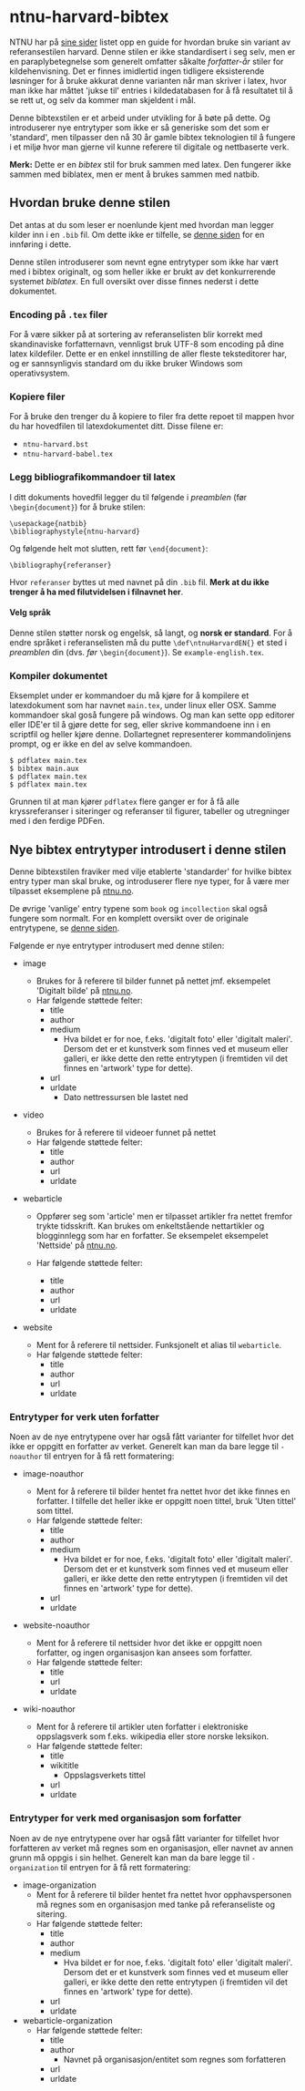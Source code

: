 # ntnu-harvard-bibtex

NTNU har på [sine sider](https://innsida.ntnu.no/wiki/-/wiki/Norsk/Bruke+og+referere+til+kilder) listet opp en guide for hvordan bruke sin variant av referansestilen harvard. Denne stilen er ikke standardisert i seg selv, men er en paraplybetegnelse som generelt omfatter såkalte *forfatter-år* stiler for kildehenvisning. Det er finnes imidlertid ingen tidligere eksisterende løsninger for å bruke akkurat denne varianten når man skriver i latex, hvor man ikke har måttet 'jukse til' entries i kildedatabasen for å få resultatet til å se rett ut, og selv da kommer man skjeldent i mål.

Denne bibtexstilen er et arbeid under utvikling for å bøte på dette. Og introduserer nye entrytyper som ikke er så generiske som det som er 'standard', men tilpasser den nå 30 år gamle bibtex teknologien til å fungere i et miljø hvor man gjerne vil kunne referere til digitale og nettbaserte verk.

**Merk:** Dette er en *bibtex* stil for bruk sammen med latex. Den fungerer ikke sammen med biblatex, men er ment å brukes sammen med natbib.


## Hvordan bruke denne stilen

Det antas at du som leser er noenlunde kjent med hvordan man legger kilder inn i en `.bib` fil. Om dette ikke er tilfelle, se [denne siden](https://www.latex-tutorial.com/tutorials/bibtex/) for en innføring i dette.

Denne stilen introduserer som nevnt egne entrytyper som ikke har vært med i bibtex originalt, og som heller ikke er brukt av det konkurrerende systemet *biblatex*. En full oversikt over disse finnes nederst i dette dokumentet.

### Encoding på `.tex` filer
For å være sikker på at sortering av referanselisten blir korrekt med skandinaviske forfatternavn, vennligst bruk UTF-8 som encoding på dine latex kildefiler. Dette er en enkel innstilling de aller fleste teksteditorer har, og er sannsynligvis standard om du ikke bruker Windows som operativsystem.

### Kopiere filer
For å bruke den trenger du å kopiere to filer fra dette repoet til mappen hvor du har hovedfilen til latexdokumentet ditt. Disse filene er:
- `ntnu-harvard.bst`
- `ntnu-harvard-babel.tex`

### Legg bibliografikommandoer til latex
I ditt dokuments hovedfil legger du til følgende i *preamblen* (før `\begin{document}`) for å bruke stilen:

    \usepackage{natbib}
    \bibliographystyle{ntnu-harvard}

Og følgende helt mot slutten, rett før `\end{document}`:

    \bibliography{referanser}

Hvor `referanser` byttes ut med navnet på din `.bib` fil. **Merk at du ikke trenger å ha med filutvidelsen i filnavnet her**.

#### Velg språk
Denne stilen støtter norsk og engelsk, så langt, og **norsk er standard**. For å endre språket i referanselisten må du putte `\def\ntnuHarvardEN{}` et sted i *preamblen* din (dvs. *før* `\begin{document}`). Se `example-english.tex`.

### Kompiler dokumentet
Eksemplet under er kommandoer du må kjøre for å kompilere et latexdokument som har navnet `main.tex`, under linux eller OSX. Samme kommandoer skal goså fungere på windows. Og man kan sette opp editorer eller IDE'er til å gjøre dette for seg, eller skrive kommandoene inn i en scriptfil og heller kjøre denne. Dollartegnet representerer kommandolinjens prompt, og er ikke en del av selve kommandoen.

    $ pdflatex main.tex
    $ bibtex main.aux
    $ pdflatex main.tex
    $ pdflatex main.tex

Grunnen til at man kjører `pdflatex` flere ganger er for å få alle kryssreferanser i siteringer og referanser til figurer, tabeller og utregninger med i den ferdige PDFen.


## Nye bibtex entrytyper introdusert i denne stilen
Denne bibtexstilen fraviker med vilje etablerte 'standarder' for hvilke bibtex entry typer man skal bruke, og introduserer flere nye typer, for å være mer tilpasset eksemplene på [ntnu.no](https://www.ntnu.no/viko/harvard-eksempler).

De øvrige 'vanlige' entry typene som `book` og `incollection` skal også fungere som normalt. For en komplett oversikt over de originale entrytypene, se [denne siden](http://bib-it.sourceforge.net/help/fieldsAndEntryTypes.php).

Følgende er nye entrytyper introdusert med denne stilen:
- image
    - Brukes for å referere til bilder funnet på nettet jmf. eksempelet 'Digitalt bilde' på [ntnu.no](https://www.ntnu.no/viko/harvard-eksempler).
    - Har følgende støttede felter:
        - title
        - author
        - medium
            - Hva bildet er for noe, f.eks. 'digitalt foto' eller 'digitalt maleri'. Dersom det er et kunstverk som finnes ved et museum eller galleri, er ikke dette den rette entrytypen (i fremtiden vil det finnes en 'artwork' type for dette).
        - url
        - urldate
            - Dato nettressursen ble lastet ned

- video
    - Brukes for å referere til videoer funnet på nettet
    - Har følgende støttede felter:
        - title
        - author
        - url
        - urldate

- webarticle
    - Oppfører seg som 'article' men er tilpasset artikler fra nettet fremfor trykte tidsskrift. Kan brukes om enkeltstående nettartikler og blogginnlegg som har en forfatter. Se eksempelet eksempelet 'Nettside' på [ntnu.no](https://www.ntnu.no/viko/harvard-eksempler).

    - Har følgende støttede felter:
        - title
        - author
        - url
        - urldate

- website
    - Ment for å referere til nettsider. Funksjonelt et alias til `webarticle`.
    - Har følgende støttede felter:
        - title
        - author
        - url
        - urldate

### Entrytyper for verk uten forfatter
Noen av de nye entrytypene over har også fått varianter for tilfellet hvor det ikke er oppgitt en forfatter av verket. Generelt kan man da bare legge til `-noauthor` til entryen for å få rett formatering:

- image-noauthor
    - Ment for å referere til bilder hentet fra nettet hvor det ikke finnes en forfatter. I tilfelle det heller ikke er oppgitt noen tittel, bruk 'Uten tittel' som tittel.
    - Har følgende støttede felter:
        - title
        - author
        - medium
            - Hva bildet er for noe, f.eks. 'digitalt foto' eller 'digitalt maleri'. Dersom det er et kunstverk som finnes ved et museum eller galleri, er ikke dette den rette entrytypen (i fremtiden vil det finnes en 'artwork' type for dette).
        - url
        - urldate

- website-noauthor
    - Ment for å referere til nettsider hvor det ikke er oppgitt noen forfatter, og ingen organisasjon kan ansees som forfatter.
    - Har følgende støttede felter:
        - title
        - url
        - urldate

- wiki-noauthor
    - Ment for å referere til artikler uten forfatter i elektroniske oppslagsverk som f.eks. wikipedia eller store norske leksikon.
    - Har følgende støttede felter:
        - title
        - wikititle
            - Oppslagsverkets tittel
        - url
        - urldate

### Entrytyper for verk med organisasjon som forfatter
Noen av de nye entrytypene over har også fått varianter for tilfellet hvor forfatteren av verket må regnes som en organisasjon, eller navnet av annen grunn må oppgis i sin helhet. Generelt kan man da bare legge til `-organization` til entryen for å få rett formatering:

- image-organization
    - Ment for å referere til bilder hentet fra nettet hvor opphavspersonen må regnes som en organisasjon med tanke på referanseliste og sitering. 
    - Har følgende støttede felter:
        - title
        - author
        - medium
            - Hva bildet er for noe, f.eks. 'digitalt foto' eller 'digitalt maleri'. Dersom det er et kunstverk som finnes ved et museum eller galleri, er ikke dette den rette entrytypen (i fremtiden vil det finnes en 'artwork' type for dette).
        - url
        - urldate
- webarticle-organization
    - Har følgende støttede felter:
        - title
        - author
            - Navnet på organisasjon/entitet som regnes som forfatteren
        - url
        - urldate